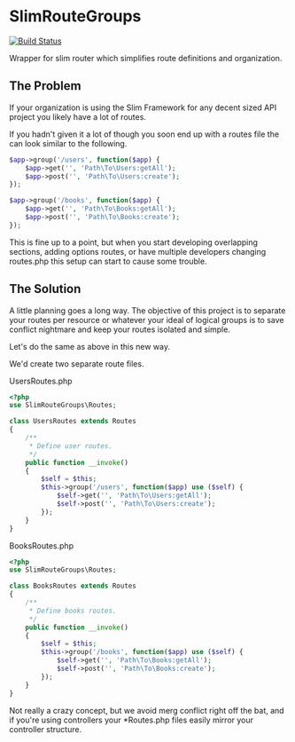 # SlimRouteGroups

[![Build Status](https://travis-ci.org/mangopeaches/SlimRouteGroups.svg?branch=master)](https://travis-ci.org/mangopeaches/SlimRouteGroups)

Wrapper for slim router which simplifies route definitions and organization.

## The Problem

If your organization is using the Slim Framework for any decent sized API project you likely have a lot of routes.

If you hadn't given it a lot of though you soon end up with a routes file the can look similar to the following.

```php
$app->group('/users', function($app) {
    $app->get('', 'Path\To\Users:getAll');
    $app->post('', 'Path\To\Users:create');
});

$app->group('/books', function($app) {
    $app->get('', 'Path\To\Books:getAll');
    $app->post('', 'Path\To\Books:create');
});
```

This is fine up to a point, but when you start developing overlapping sections, adding options routes, or have multiple developers changing routes.php this setup can start to cause some trouble.

## The Solution

A little planning goes a long way. The objective of this project is to separate your routes per resource or whatever your ideal of logical groups is to save conflict nightmare and keep your routes isolated and simple.

Let's do the same as above in this new way.

We'd create two separate route files.

UsersRoutes.php
```php
<?php
use SlimRouteGroups\Routes;

class UsersRoutes extends Routes
{
    /**
     * Define user routes.
     */
    public function __invoke()
    {
        $self = $this;
        $this->group('/users', function($app) use ($self) {
            $self->get('', 'Path\To\Users:getAll');
            $self->post('', 'Path\To\Users:create');
        });
    }
}

```

BooksRoutes.php
```php
<?php
use SlimRouteGroups\Routes;

class BooksRoutes extends Routes
{
    /**
     * Define books routes.
     */
    public function __invoke()
    {
        $self = $this;
        $this->group('/books', function($app) use ($self) {
            $self->get('', 'Path\To\Books:getAll');
            $self->post('', 'Path\To\Books:create');
        });
    }
}

```

Not really a crazy concept, but we avoid merg conflict right off the bat, and if you're using controllers your *Routes.php files easily mirror your controller structure.
